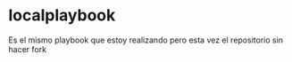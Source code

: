 # localplaybook
Es el mismo playbook que estoy realizando pero esta vez el repositorio sin hacer fork
